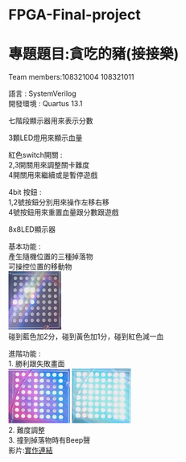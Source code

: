 # FPGA-Final-project  
專題題目:貪吃的豬(接接樂)  
==========================
Team members:108321004 108321011  


語言 : SystemVerilog  
開發環境 : Quartus 13.1  

七階段顯示器用來表示分數  

3顆LED燈用來顯示血量  

紅色switch開關 :  
   2,3開關用來調整關卡難度  
   4開關用來繼續或是暫停遊戲  
     
4bit 按鈕 :     
1,2號按鈕分別用來操作左移右移  
4號按鈕用來重置血量跟分數跟遊戲  
  
8x8LED顯示器  

基本功能 :  
產生隨機位置的三種掉落物  
可操控位置的移動物  
![image](https://github.com/hao089/FPGA-Final-project/blob/main/1.png)  
碰到藍色加2分，碰到黃色加1分，碰到紅色減一血  

進階功能 :  
     1. 勝利跟失敗畫面  
     ![image](https://github.com/hao089/FPGA-Final-project/blob/main/2.png)
     ![image](https://github.com/hao089/FPGA-Final-project/blob/main/3.png)  
     2. 難度調整  
     3. 撞到掉落物時有Beep聲  
影片:[實作連結](https://mega.nz/file/vv5EwDZa#BovquXxVR6tPWSq7LHhqU_TwgYCzHjvO2P6_5z-pkRA)
